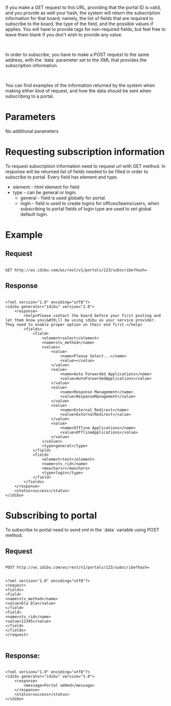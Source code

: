 <p>If you make a GET request to this URL, providing that the portal ID is valid, and you provide as well your hash, the system will return the subscription information for that board; namely, the list of fields that are required to subscribe to the board, the type of the field, and the possible values if applies. You will have to provide tags for non-required fields, but feel free to leave them blank if you don&#39;t wish to provide any value.</p>
<p>&nbsp;</p>
<p>In order to subscribe, you have to make a POST request to the same address, with the `data` parameter set to the XML that provides the subscription information.</p>
<p>&nbsp;</p>
<p>You can find examples of the information returned by the system when making either kind of request, and how the data should be sent when subscribing to a portal.</p>
<h1>
	Parameters</h1>
<p>No additional parameters</p>
<h1>
	Requesting subscription information</h1>
<p>To request subscription information need to request url with GET method. In response will be returned list of fields needed to be filled in order to subscribe to portal. Every field has element and type.</p>
<ul>
	<li>
		element - html element for field</li>
	<li>
		type - can be general or login.
		<ul>
			<li>
				general - field is used globally for portal.</li>
			<li>
				login - field is used to create logins for offices/teams/users, when subscribing to portal fields of login type are used to set global default login.</li>
		</ul>
	</li>
</ul>
<h1>
	Example</h1>
<h2>
	Request</h2>
<pre>
<code>
GET http://ws.idibu.com/ws/rest/v1/portals/123/subscribe?hash=<your hash>
</code></pre>
<h2>
	Response</h2>
<pre>
<code type="xml">
&lt;?xml version=&quot;1.0&quot; encoding=&quot;utf8&quot;?&gt;
&lt;idibu generator=&quot;idibu&quot; version=&quot;1.0&quot;&gt;
    &lt;response&gt;
        &lt;help&gt;Please contact the board before your first posting and let them know you\&amp;#39;ll be using idibu as your service provider. They need to enable proper option on their end first.&lt;/help&gt;
        &lt;fields&gt;
            &lt;field&gt;
                &lt;element&gt;select&lt;/element&gt;
                &lt;name&gt;stv_method&lt;/name&gt;
                &lt;values&gt;
                    &lt;value&gt;
                        &lt;name&gt;Please Select...&lt;/name&gt;
                        &lt;value&gt;&lt;/value&gt;
                    &lt;/value&gt;
                    &lt;value&gt;
                        &lt;name&gt;Auto Forwarded Applications&lt;/name&gt;
                        &lt;value&gt;AutoForwardedApplications&lt;/value&gt;
                    &lt;/value&gt;
                    &lt;value&gt;
                        &lt;name&gt;Response Management&lt;/name&gt;
                        &lt;value&gt;ResponseManagement&lt;/value&gt;
                    &lt;/value&gt;
                    &lt;value&gt;
                        &lt;name&gt;External Redirect&lt;/name&gt;
                        &lt;value&gt;ExternalRedirect&lt;/value&gt;
                    &lt;/value&gt;
                    &lt;value&gt;
                        &lt;name&gt;Offline Applications&lt;/name&gt;
                        &lt;value&gt;OfflineApplications&lt;/value&gt;
                    &lt;/value&gt;
                &lt;/values&gt;
                &lt;type&gt;general&lt;/type&gt;
            &lt;/field&gt;
            &lt;field&gt;
                &lt;element&gt;text&lt;/element&gt;
                &lt;name&gt;stv_rid&lt;/name&gt;
                &lt;maxchars&gt;&lt;/maxchars&gt;
                &lt;type&gt;login&lt;/type&gt;
            &lt;/field&gt;
        &lt;/fields&gt;
    &lt;/response&gt;
    &lt;status&gt;success&lt;/status&gt;
&lt;/idibu&gt;
</code></pre>
<h1>
	Subscribing to portal</h1>
<p>To subscribe to portal need to send xml in the `data` variable using POST method.</p>
<h2>
	Request</h2>
<pre>
<code>
POST http://ws.idibu.com/ws/rest/v1/portals/123/subscribe?hash=<your hash>
</code></pre>
<pre>
<code type="xml">
&lt;?xml version=&quot;1.0&quot; encoding=&quot;utf8&quot;?&gt;
&lt;request&gt;
&lt;fields&gt;
&lt;field&gt;
&lt;name&gt;stv_method&lt;/name&gt;
&lt;value&gt;bla bla&lt;/value&gt;
&lt;/field&gt;
&lt;field&gt;
&lt;name&gt;stv_rid&lt;/name&gt;
&lt;value&gt;12345&lt;/value&gt;
&lt;/field&gt;
&lt;/fields&gt;
&lt;/request&gt;
</code>
</pre>
<h2>
	Response:</h2>
<pre>
<code type="xml">
&lt;?xml version=&quot;1.0&quot; encoding=&quot;utf8&quot;?&gt;
&lt;idibu generator=&quot;idibu&quot; version=&quot;1.0&quot;&gt;
    &lt;response&gt;
        &lt;message&gt;Portal added&lt;/message&gt;
    &lt;/response&gt;
    &lt;status&gt;success&lt;/status&gt;
&lt;/idibu&gt;
</code>
</pre>
